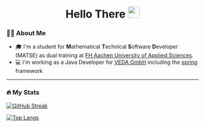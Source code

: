 <div id="badges" align="center">
  <h1>
    Hello There
    <img src="https://media.giphy.com/media/hvRJCLFzcasrR4ia7z/giphy.gif" width="30px"/>
  </h1>
</div>

### :man_technologist: About Me

- :mortar_board: I'm a student for **M**athematical **T**echnical **S**oftware **D**eveloper (MATSE) as dual training at [FH Aachen University of Applied Sciences](https://www.fh-aachen.de/).
- :computer: I'm working as a Java Developer for [VEDA GmbH](https://github.com/VEDAGroup) including the [spring](https://spring.io) framework

---
### :fire: My Stats

[![GitHub Streak](http://github-readme-streak-stats.herokuapp.com?user=Chr1zM&theme=gruvbox&show_icons=true)](https://github.com/Chr1zM)

[![Top Langs](https://github-readme-stats.vercel.app/api/top-langs/?username=Chr1zM&theme=gruvbox&show_icons=true)](https://github.com/Chr1zM)
